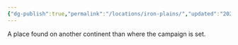 ```yaml
---
{"dg-publish":true,"permalink":"/locations/iron-plains/","updated":"2025-08-11T11:53:31.671+01:00"}
---
```


A place found on another continent than where the campaign is set.